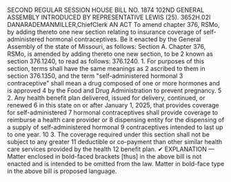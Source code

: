 SECOND REGULAR SESSION
HOUSE BILL NO. 1874
102ND GENERAL ASSEMBLY
INTRODUCED BY REPRESENTATIVE LEWIS (25).
3652H.02I DANARADEMANMILLER,ChiefClerk
AN ACT
To amend chapter 376, RSMo, by adding thereto one new section relating to insurance
coverage of self-administered hormonal contraceptives.
Be it enacted by the General Assembly of the state of Missouri, as follows:
Section A. Chapter 376, RSMo, is amended by adding thereto one new section, to be
2 known as section 376.1240, to read as follows:
376.1240. 1. For purposes of this section, terms shall have the same meanings as
2 ascribed to them in section 376.1350, and the term "self-administered hormonal
3 contraceptive" shall mean a drug composed of one or more hormones and is approved
4 by the Food and Drug Administration to prevent pregnancy.
5 2. Any health benefit plan delivered, issued for delivery, continued, or renewed
6 in this state on or after January 1, 2025, that provides coverage for self-administered
7 hormonal contraceptives shall provide coverage to reimburse a health care provider or
8 dispensing entity for the dispensing of a supply of self-administered hormonal
9 contraceptives intended to last up to one year.
10 3. The coverage required under this section shall not be subject to any greater
11 deductible or co-payment than other similar health care services provided by the health
12 benefit plan.
✔
EXPLANATION — Matter enclosed in bold-faced brackets [thus] in the above bill is not enacted and is
intended to be omitted from the law. Matter in bold-face type in the above bill is proposed language.